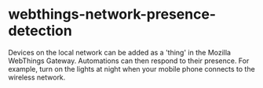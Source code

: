 # webthings-network-presence-detection
Devices on the local network can be added as a 'thing' in the Mozilla WebThings Gateway. Automations can then respond to their presence. For example, turn on the lights at night when your mobile phone connects to the wireless network.
